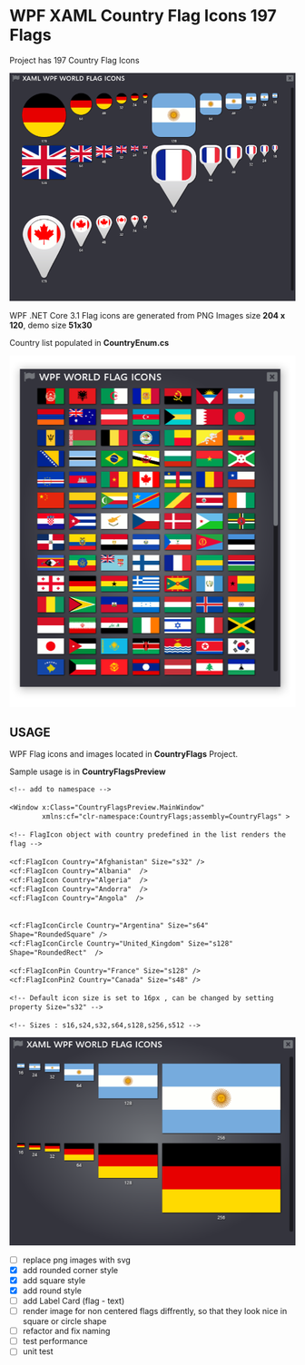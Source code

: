 # WPF XAML Country Flag Icons 197 Flags
Project has 197 Country Flag Icons 

![Image of WPF XAML Flag Icons with Pin , Square, Round, Circle Shapes](https://github.com/i470/WPF-Country-Flag-Icons/blob/master/wpf-xaml-world-country-flag-icons-square-rounded-rectangle-pin-fancy-pin.png)

WPF .NET Core 3.1
Flag icons are generated from PNG Images size **204 x 120**,
demo size **51x30**

Country list populated in **CountryEnum.cs** 

![Image of WPF XAML Flag Icons](https://github.com/i470/WPF-Country-Flag-Icons/blob/master/wpf_country_icons.PNG)


## USAGE
WPF Flag icons and images located in **CountryFlags** Project.

Sample usage is in **CountryFlagsPreview** 
	
```xaml
<!-- add to namespace -->

<Window x:Class="CountryFlagsPreview.MainWindow"
        xmlns:cf="clr-namespace:CountryFlags;assembly=CountryFlags" >

<!-- FlagIcon object with country predefined in the list renders the flag -->

<cf:FlagIcon Country="Afghanistan" Size="s32" />
<cf:FlagIcon Country="Albania"  />
<cf:FlagIcon Country="Algeria"  />
<cf:FlagIcon Country="Andorra"  />
<cf:FlagIcon Country="Angola"  />


<cf:FlagIconCircle Country="Argentina" Size="s64"  Shape="RoundedSquare" />
<cf:FlagIconCircle Country="United_Kingdom" Size="s128" Shape="RoundedRect"  />

<cf:FlagIconPin Country="France" Size="s128" />
<cf:FlagIconPin2 Country="Canada" Size="s48" />

<!-- Default icon size is set to 16px , can be changed by setting property Size="s32" -->

<!-- Sizes : s16,s24,s32,s64,s128,s256,s512 -->

```
![Image of WPF XAML Flag Icons](https://github.com/i470/WPF-Country-Flag-Icons/blob/master/wpf-xaml-world-country-flags-sizes.png)

- [ ] replace png images with svg
- [x] add rounded corner style
- [x] add square style
- [x] add round style
- [ ] add Label Card (flag - text)
- [ ] render image for non centered flags diffrently, so that they look nice in square or circle shape
- [ ] refactor and fix naming
- [ ] test performance
- [ ] unit test
